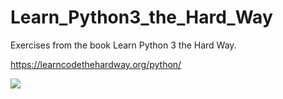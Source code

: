 # Learn_Python3_the_Hard_Way
Exercises from the book Learn Python 3 the Hard Way.

https://learncodethehardway.org/python/

![](https://m.media-amazon.com/images/I/517Hl1-kofL.jpg)

